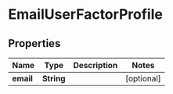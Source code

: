 

# EmailUserFactorProfile


## Properties

| Name | Type | Description | Notes |
|------------ | ------------- | ------------- | -------------|
|**email** | **String** |  |  [optional] |



